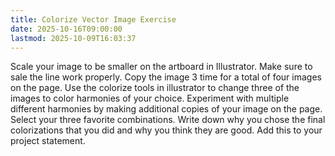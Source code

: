 ```yaml
---
title: Colorize Vector Image Exercise
date: 2025-10-16T09:00:00
lastmod: 2025-10-09T16:03:37
---
```


Scale your image to be smaller on the artboard in Illustrator. Make sure to sale the line work properly. Copy the image 3 time for a total of four images on the page. Use the colorize tools in illustrator to change three of the images to color harmonies of your choice. Experiment with multiple different harmonies by making additional copies of your image on the page. Select your three favorite combinations.
Write down why you chose the final colorizations that you did and why you think they are good. Add this to your project statement.
